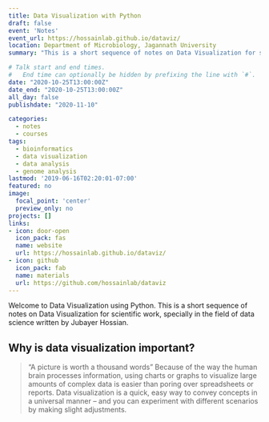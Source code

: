 ```yaml
---
title: Data Visualization with Python
draft: false
event: 'Notes'
event_url: https://hossainlab.github.io/dataviz/
location: Department of Microbiology, Jagannath University
summary: "This is a short sequence of notes on Data Visualization for scientific work, specially in the field of data science written by Jubayer Hossian."

# Talk start and end times.
#   End time can optionally be hidden by prefixing the line with `#`.
date: "2020-10-25T13:00:00Z"
date_end: "2020-10-25T13:00:00Z"
all_day: false
publishdate: "2020-11-10"

categories:
  - notes
  - courses
tags:
  - bioinformatics
  - data visualization
  - data analysis
  - genome analysis
lastmod: '2019-06-16T02:20:01-07:00'
featured: no
image:
  focal_point: 'center'
  preview_only: no
projects: []
links:
- icon: door-open
  icon_pack: fas
  name: website
  url: https://hossainlab.github.io/dataviz/
- icon: github
  icon_pack: fab
  name: materials
  url: https://github.com/hossainlab/dataviz
---
```

Welcome to Data Visualization using Python. This is a short sequence of notes on Data Visualization for scientific work, specially in the field of data science written by Jubayer Hossian. 

## Why is data visualization important?

> “A picture is worth a thousand words” Because of the way the human brain processes information, using charts or graphs to visualize large amounts of complex data is easier than poring over spreadsheets or reports. Data visualization is a quick, easy way to convey concepts in a universal manner – and you can experiment with different scenarios by making slight adjustments.

